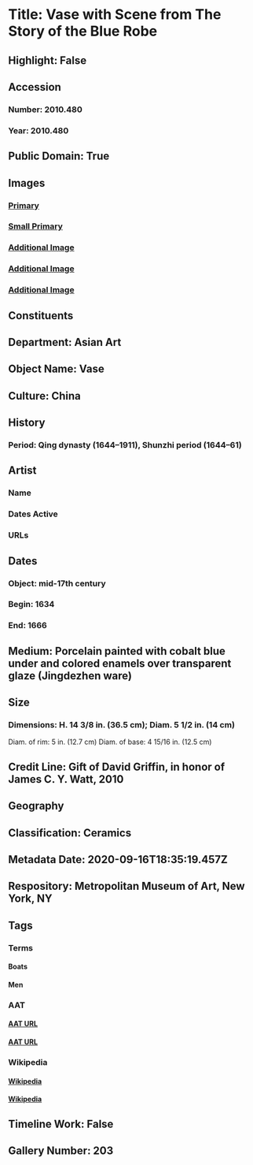 # Title: Vase with Scene from The Story of the Blue Robe
## Highlight: False
## Accession
### Number: 2010.480
### Year: 2010.480
## Public Domain: True
## Images
### [Primary](https://images.metmuseum.org/CRDImages/as/original/DP261017.jpg)
### [Small Primary](https://images.metmuseum.org/CRDImages/as/web-large/DP261017.jpg)
### [Additional Image](https://images.metmuseum.org/CRDImages/as/original/DP261018.jpg)
### [Additional Image](https://images.metmuseum.org/CRDImages/as/original/DP261019.jpg)
### [Additional Image](https://images.metmuseum.org/CRDImages/as/original/DP261009.jpg)
## Constituents
## Department: Asian Art
## Object Name: Vase
## Culture: China
## History
### Period: Qing dynasty (1644–1911), Shunzhi period (1644–61)
## Artist
### Name
### Dates Active
### URLs
## Dates
### Object: mid-17th century
### Begin: 1634
### End: 1666
## Medium: Porcelain painted with cobalt blue under and colored enamels over transparent glaze (Jingdezhen ware)
## Size
### Dimensions: H. 14 3/8 in. (36.5 cm); Diam. 5 1/2 in. (14 cm)
Diam. of rim: 5 in. (12.7 cm)
Diam. of base: 4 15/16 in. (12.5 cm)
## Credit Line: Gift of David Griffin, in honor of James C. Y. Watt, 2010
## Geography
## Classification: Ceramics
## Metadata Date: 2020-09-16T18:35:19.457Z
## Respository: Metropolitan Museum of Art, New York, NY
## Tags
### Terms
#### Boats
#### Men
### AAT
#### [AAT URL](http://vocab.getty.edu/page/aat/300178749)
#### [AAT URL](http://vocab.getty.edu/page/aat/300025928)
### Wikipedia
#### [Wikipedia]()
#### [Wikipedia]()
## Timeline Work: False
## Gallery Number: 203
